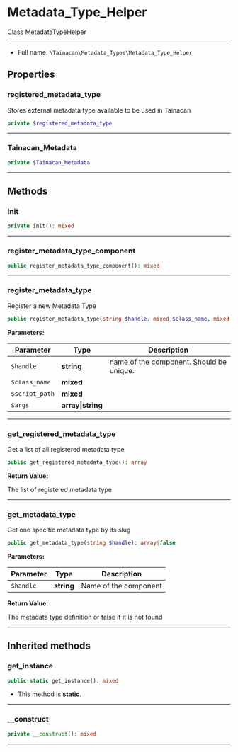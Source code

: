 # Metadata_Type_Helper


Class MetadataTypeHelper

***

* Full name: `\Tainacan\Metadata_Types\Metadata_Type_Helper`

## Properties

### registered_metadata_type

Stores external metadata type available to be used in Tainacan

```php
private $registered_metadata_type
```

***

### Tainacan_Metadata

```php
private $Tainacan_Metadata
```

***

## Methods

### init

```php
private init(): mixed
```

***

### register_metadata_type_component

```php
public register_metadata_type_component(): mixed
```

***

### register_metadata_type

Register a new Metadata Type

```php
public register_metadata_type(string $handle, mixed $class_name, mixed $script_path, array|string $args = []): mixed
```

**Parameters:**

| Parameter      | Type              | Description                              |
|----------------|-------------------|------------------------------------------|
| `$handle`      | **string**        | name of the component. Should be unique. |
| `$class_name`  | **mixed**         |                                          |
| `$script_path` | **mixed**         |                                          |
| `$args`        | **array\|string** |                                          |

***

### get_registered_metadata_type

Get a list of all registered metadata type

```php
public get_registered_metadata_type(): array
```

**Return Value:**

The list of registered metadata type

***

### get_metadata_type

Get one specific metadata type by its slug

```php
public get_metadata_type(string $handle): array|false
```

**Parameters:**

| Parameter | Type       | Description           |
|-----------|------------|-----------------------|
| `$handle` | **string** | Name of the component |

**Return Value:**

The metadata type definition or false if it is not found

***

## Inherited methods

### get_instance

```php
public static get_instance(): mixed
```

* This method is **static**.
***

### __construct

```php
private __construct(): mixed
```

***
